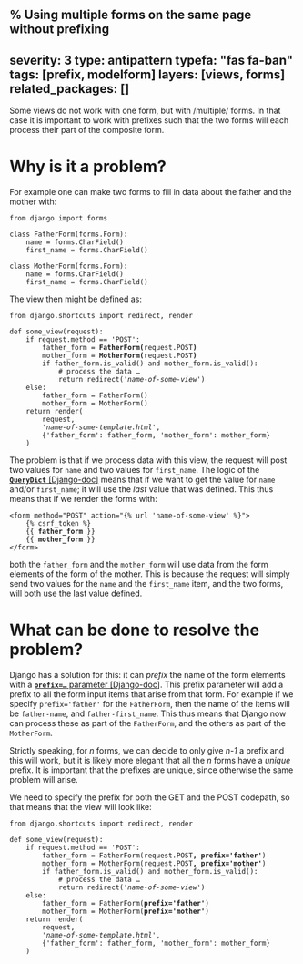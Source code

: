 % Using multiple forms on the same page without prefixing
---
severity: 3
type: antipattern
typefa: "fas fa-ban"
tags: [prefix, modelform]
layers: [views, forms]
related_packages: []
---

Some views do not work with one form, but with /multiple/ forms. In that
case it is important to work with prefixes such that the two forms will
each process their part of the composite form.

# Why is it a problem?

For example one can make two forms to fill in data about the father and
the mother with:

```python3
from django import forms

class FatherForm(forms.Form):
    name = forms.CharField()
    first_name = forms.CharField()

class MotherForm(forms.Form):
    name = forms.CharField()
    first_name = forms.CharField()
```

The view then might be defined as:

<pre class="python3"><code>from django.shortcuts import redirect, render

def some_view(request):
    if request.method == 'POST':
        father_form = <b>FatherForm(</b>request.POST<b>)</b>
        mother_form = <b>MotherForm(</b>request.POST<b>)</b>
        if father_form.is_valid() and mother_form.is_valid():
            # process the data &hellip;
            return redirect('<i>name-of-some-view</i>')
    else:
        father_form = FatherForm()
        mother_form = MotherForm()
    return render(
        request,
        '<i>name-of-some-template.html</i>',
        {'father_form': father_form, 'mother_form': mother_form}
    )</code></pre>

The problem is that if we process data with this view, the request
will post two values for `name` and two values for `first_name`. The
logic of the [**`QueryDict`** [Django-doc]](https://docs.djangoproject.com/en/dev/ref/request-response/#django.http.QueryDict)
means that if we want to get the value for `name` and/or `first_name`;
it will use the *last* value that was defined. This thus means that
if we render the forms with:

<pre class="django"><code>&lt;form method=&quot;POST&quot; action=&quot;{% url 'name-of-some-view' %}&quot;&gt;
    {% csrf_token %}
    {{ <b>father_form</b> }}
    {{ <b>mother_form</b> }}
&lt;/form&gt;</code></pre>

both the `father_form` and the `mother_form` will use data from the form elements of the form of the mother.
This is because the request will simply send two values for the `name` and the `first_name` item, and the
two forms, will both use the last value defined.

# What can be done to resolve the problem?

Django has a solution for this: it can *prefix* the name of the form elements with a
[**<code>prefix=&hellip;</code>** parameter [Django-doc]](https://docs.djangoproject.com/en/dev/ref/forms/api/#django.forms.Form.prefix).
This prefix parameter will add a prefix to all the form input items that arise from that
form. For example if we specify `prefix='father'` for the `FatherForm`, then the name
of the items will be `father-name`, and `father-first_name`. This thus means that Django
now can process these as part of the `FatherForm`, and the others as part of the `MotherForm`.

Strictly speaking, for *n* forms, we can decide to only give *n-1* a prefix and this will work,
but it is likely more elegant that all the *n* forms have a *unique* prefix. It is important
that the prefixes are unique, since otherwise the same problem will arise.

We need to specify the prefix for both the GET and the POST codepath, so that means that the
view will look like:

<pre class="python"><code>from django.shortcuts import redirect, render

def some_view(request):
    if request.method == 'POST':
        father_form = FatherForm(request.POST<b>, prefix='father'</b>)
        mother_form = MotherForm(request.POST<b>, prefix='mother'</b>)
        if father_form.is_valid() and mother_form.is_valid():
            # process the data &hellip;
            return redirect('<i>name-of-some-view</i>')
    else:
        father_form = FatherForm(<b>prefix='father'</b>)
        mother_form = MotherForm(<b>prefix='mother'</b>)
    return render(
        request,
        '<i>name-of-some-template.html</i>',
        {'father_form': father_form, 'mother_form': mother_form}
    )</code></pre>
